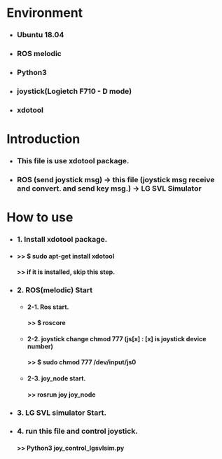 # Environment
* ### Ubuntu 18.04
* ### ROS melodic
* ### Python3
* ### joystick(Logietch F710 - D mode)
* ### xdotool

# Introduction
* ### This file is use xdotool package.
* ###  ROS (send joystick msg) -> this file (joystick msg receive and convert. and send key msg.) -> LG SVL Simulator

# How to use
* ### 1. Install xdotool package.
* ####   >> $ sudo apt-get install xdotool
  ####   >> if it is installed, skip this step. 
* ### 2. ROS(melodic) Start
  * ####  2-1. Ros start.
    ####    >> $ roscore
  * ####  2-2. joystick change chmod 777 (js[x] : [x] is joystick device number)
    ####    >> $ sudo chmod 777 /dev/input/js0
  * ####  2-3. joy_node start.
    ####    >> rosrun joy joy_node
* ### 3. LG SVL simulator Start.
* ### 4. run this file and control joystick.
  ####   >> Python3 joy_control_lgsvlsim.py
